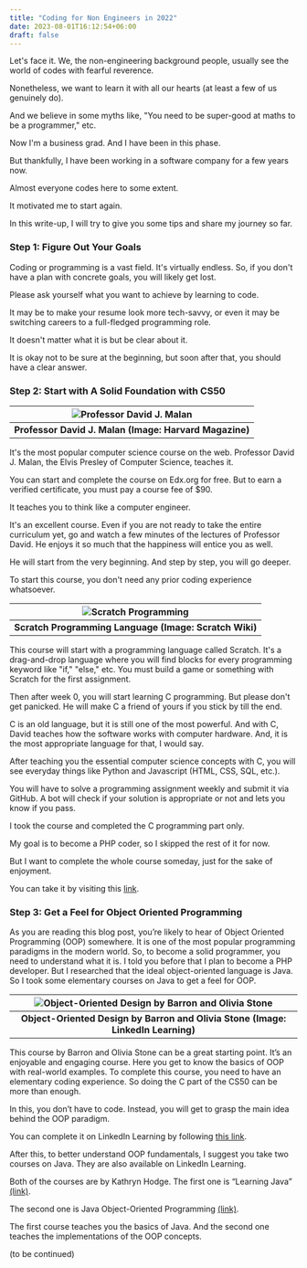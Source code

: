 ```yaml
---
title: "Coding for Non Engineers in 2022"
date: 2023-08-01T16:12:54+06:00
draft: false
---
```

Let's face it. We, the non-engineering background people, usually see the world of codes with fearful reverence.

Nonetheless, we want to learn it with all our hearts (at least a few of us genuinely do).

And we believe in some myths like, "You need to be super-good at maths to be a programmer," etc.

Now I'm a business grad. And I have been in this phase. 

But thankfully, I have been working in a software company for a few years now.

Almost everyone codes here to some extent.

It motivated me to start again.

In this write-up, I will try to give you some tips and share my journey so far.


### Step 1: Figure Out Your Goals

Coding or programming is a vast field. It's virtually endless. So, if you don't have a plan with concrete goals, you will likely get lost.

Please ask yourself what you want to achieve by learning to code.

It may be to make your resume look more tech-savvy, or even it may be switching careers to a full-fledged programming role.

It doesn't matter what it is but be clear about it.

It is okay not to be sure at the beginning, but soon after that, you should have a clear answer.

### Step 2: Start with A Solid Foundation with CS50

|![Professor David J. Malan](https://www.harvardmagazine.com/sites/default/files/img/article/0609/0709_51_001_.jpg "The Elvis Presley of Computer Science")|
|:--:|
|<b>Professor David J. Malan (Image: Harvard Magazine)</b>|

It's the most popular computer science course on the web. Professor David J. Malan, the Elvis Presley of Computer Science, teaches it.

You can start and complete the course on Edx.org for free. But to earn a verified certificate, you must pay a course fee of $90.

It teaches you to think like a computer engineer.

It's an excellent course. Even if you are not ready to take the entire curriculum yet, go and watch a few minutes of the lectures of Professor David. He enjoys it so much that the happiness will entice you as well.

He will start from the very beginning. And step by step, you will go deeper.

To start this course, you don't need any prior coding experience whatsoever.

| ![Scratch Programming](https://en.scratch-wiki.info/w/images/thumb/Scratch_3.0_Program.png/1200px-Scratch_3.0_Program.png) |
|:--:|
| <b>Scratch Programming Language (Image: Scratch Wiki)</b>|


This course will start with a programming language called Scratch. It's a drag-and-drop language where you will find blocks for every programming keyword like "if," "else," etc. You must build a game or something with Scratch for the first assignment.

Then after week 0, you will start learning C programming. But please don't get panicked. He will make C a friend of yours if you stick by till the end. 

C is an old language, but it is still one of the most powerful. And with C, David teaches how the software works with computer hardware. And, it is the most appropriate language for that, I would say.

After teaching you the essential computer science concepts with C, you will see everyday things like Python and Javascript (HTML, CSS, SQL, etc.).

You will have to solve a programming assignment weekly and submit it via GitHub. A bot will check if your solution is appropriate or not and lets you know if you pass. 

I took the course and completed the C programming part only. 

My goal is to become a PHP coder, so I skipped the rest of it for now. 

But I want to complete the whole course someday, just for the sake of enjoyment.

You can take it by visiting this [link](https://www.edx.org/course/introduction-computer-science-harvardx-cs50x).


### Step 3: Get a Feel for Object Oriented Programming 


As you are reading this blog post, you’re likely to hear of Object Oriented Programming (OOP) somewhere. It is one of the most popular programming paradigms in the modern world. So, to become a solid programmer, you need to understand what it is.
I told you before that I plan to become a PHP developer. But I researched that the ideal object-oriented language is Java. So I took some elementary courses on Java to get a feel for OOP.

| ![Object-Oriented Design by Barron and Olivia Stone](https://www.evernote.com/l/AoQ3rsO4-55PHpYfNIkF7gDX0b1cfA22JtMB/image.png) |
|:--:|
| <b>Object-Oriented Design by Barron and Olivia Stone (Image: LinkedIn Learning)</b>|

This course by Barron and Olivia Stone can be a great starting point. It’s an enjoyable and engaging course. Here you get to know the basics of OOP with real-world examples. To complete this course, you need to have an elementary coding experience. So doing the C part of the CS50 can be more than enough.

In this, you don’t have to code. Instead, you will get to grasp the main idea behind the OOP paradigm.

You can complete it on LinkedIn Learning by following [this link](https://www.linkedin.com/learning-login/share?account=95231473&forceAccount=false&redirect=https%3A%2F%2Fwww.linkedin.com%2Flearning%2Fprogramming-foundations-object-oriented-design-3%3Ftrk%3Dshare_ent_url%26shareId%3DQH1p4hlUTLyAZN47lmZtXQ%253D%253D).

After this, to better understand OOP fundamentals, I suggest you take two courses on Java. They are also available on LinkedIn Learning.

Both of the courses are by Kathryn Hodge. The first one is “Learning Java” [(link)](https://www.linkedin.com/learning-login/share?account=95231473&forceAccount=false&redirect=https%3A%2F%2Fwww.linkedin.com%2Flearning%2Flearning-java-4%3Ftrk%3Dshare_ent_url%26shareId%3DTcfPoX58RmaneL3Wa14ggQ%253D%253D).

The second one is Java Object-Oriented Programming [(link)](https://www.linkedin.com/learning-login/share?account=95231473&forceAccount=false&redirect=https%3A%2F%2Fwww.linkedin.com%2Flearning%2Fjava-object-oriented-programming-2%3Ftrk%3Dshare_ent_url%26shareId%3Dmypsh16JR2%252BDjb8hvnQihg%253D%253D).

The first course teaches you the basics of Java. And the second one teaches the implementations of the OOP concepts.

(to be continued)

